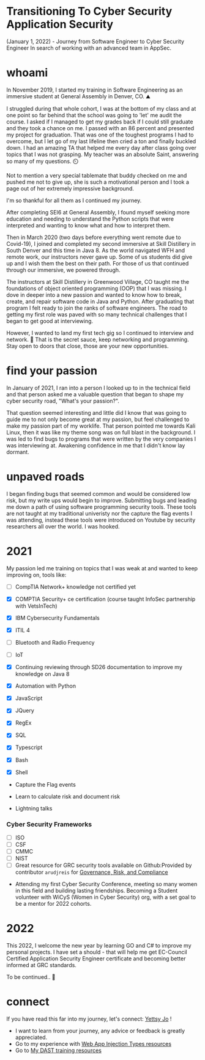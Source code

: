 # Transitioning To Cyber Security Application Security
(January 1, 2022) - Journey from Software Engineer to Cyber Security Engineer
In search of working with an advanced team in AppSec.


# whoami
In November 2019, I started my training in Software Engineering as an immersive student at General Assembly in Denver, CO. ⛰️

I struggled during that whole cohort, I was at the bottom of my class and at one point so far behind that the school was going to 'let' me audit the course. I asked if I managed to get my grades back if I could still graduate and they took a chance on me. I passed with an 86 percent and presented my project for graduation. That was one of the toughest programs I had to overcome, but I let go of my last lifeline then cried a ton and finally buckled down. I had an amazing TA that helped me every day after class going over topics that I was not grasping. My teacher was an absolute Saint, answering so many of my questions. ⏲️ 

Not to mention a very special tablemate that buddy checked on me and pushed me not to give up, she is such a motivational person and I took a page out of her extremely impressive background. 

I'm so thankful for all them as I continued my journey. 

After completing SEI6 at General Assembly, I found myself seeking more education and needing to understand the Python scripts that were interpreted and wanting to know what and how to interpret them.  

Then in March 2020 (two days before everything went remote due to Covid-19), I joined and completed my second immersive at Skill Distillery in South Denver and this time in Java 8. As the world navigated WFH and remote work, our instructors never gave up. Some of us students did give up and I wish them the best on their path. For those of us that continued through our immersive, we powered through.

The instructors at Skill Distillery in Greenwood Village, CO taught me the foundations of object oriented programming (OOP) that I was missing. I dove in deeper into a new passion and wanted to know how to break, create, and repair software code in Java and Python. After graduating that program I felt ready to join the ranks of software engineers. The road to getting my first role was paved with so many technical challenges that I began to get good at interviewing. 

However, I wanted to land my first tech gig so I continued to interview and network. 	🎯 That is the secret sauce, keep networking and programming. Stay open to doors that close, those are your new opportunities.

# find your passion
In January of 2021, I ran into a person I looked up to in the technical field and that person asked me a valuable question that began to shape my cyber security road, "What's your passion?". 

That question seemed interesting and little did I know that was going to guide me to not only become great at my passion, but feel challenged to make my passion part of my worklife. That person pointed me towards Kali Linux, then it was like my theme song was on full blast in the background. I was led to find bugs to programs that were written by the very companies I was interviewing at. Awakening confidence in me that I didn't know lay dormant.  

# unpaved roads
I began finding bugs that seemed common and would be considered low risk, but my write ups would begin to improve. Submitting bugs and leading me down a path of using software programming security tools. These tools are not taught at my traditional univeristy nor the capture the flag events I was attending, instead these tools were introduced on Youtube by security researchers all over the world. I was hooked. 

# 2021 
My passion led me training on topics that I was weak at and wanted to keep improving on, tools like:
- [ ] CompTIA Network+ knowledge not certified yet
- [x] COMPTIA Security+ ce certification (course taught InfoSec partnership with VetsInTech)
- [x] IBM Cybersecurity Fundamentals
- [x] ITIL 4
- [ ] Bluetooth and Radio Frequency
- [ ] IoT

- [x] Continuing reviewing through SD26 documentation to improve my knowledge on Java 8
- [x] Automation with Python
- [x] JavaScript
- [x] JQuery
- [x] RegEx
- [x] SQL
- [x] Typescript
- [x] Bash
- [x] Shell

- Capture the Flag events

- Learn to calculate risk and document risk

- Lightning talks 

### Cyber Security Frameworks
- [ ] ISO 
- [ ] CSF
- [ ] CMMC
- [ ] NIST
- [ ] Great resource for GRC security tools available on Github:Provided by contributor `arudjreis` for [Governance, Risk, and Compliance](https://github.com/Arudjreis/awesome-security-GRC)

- Attending my first Cyber Security Conference, meeting so many women in this field and building lasting friendships. 
Becoming a Student volunteer with WiCyS (Women in Cyber Security) org, with a set goal to be a mentor for 2022 cohorts.

# 2022
This 2022, I welcome the new year by learning GO and C# to improve my personal projects. 
I have set a should - that will help me get EC-Council Certified Application Security Engineer certificate and becoming better informed at GRC standards. 

To be continued.. 💾

# connect
If you have read this far into my journey, let's connect: [Yettsy Jo](https://www.linkedin.com/in/yettsy-jo-knapp) !

- I want to learn from your journey, any advice or feedback is greatly appreciated. 
- Go to my experience with [Web App Injection Types resources](https://github.com/yettsyjk/TransitioningToCyberSecurity_ApplicationSecurity/blob/main/WebAppInjectionTypes.md)
- Go to [My DAST training resources](https://github.com/yettsyjk/TransitioningToCyberSecurity_ApplicationSecurity/blob/main/DAST_resource.md)
 
